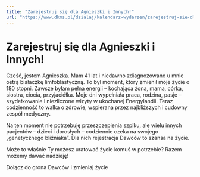 ```yaml
---
title: "Zarejestruj się dla Agnieszki i Innych!"
url: "https://www.dkms.pl/dzialaj/kalendarz-wydarzen/zarejestruj-sie-dla-agnieszki-innych-studio-puls-lodz"
---
```


# Zarejestruj się dla Agnieszki i Innych!

Cześć, jestem Agnieszka. Mam 41 lat i niedawno zdiagnozowano u mnie ostrą białaczkę limfoblastyczną. To był moment, który zmienił moje życie o 180 stopni. Zawsze byłam pełna energii – kochająca żona, mama, córka, siostra, ciocia, przyjaciółka. Moje dni wypełniała praca, rodzina, pasje – szydełkowanie i niezliczone wizyty w ukochanej Energylandii. Teraz codzienność to walka o zdrowie, wspierana przez najbliższych i cudowny zespół medyczny. 


Na ten moment nie potrzebuję przeszczepienia szpiku, ale wielu innych pacjentów – dzieci i dorosłych – codziennie czeka na swojego „genetycznego bliźniaka”. Dla nich rejestracja Dawców to szansa na życie. 


Może to właśnie Ty możesz uratować życie komuś w potrzebie? Razem możemy dawać nadzieję! 


Dołącz do grona Dawców i zmieniaj życie


